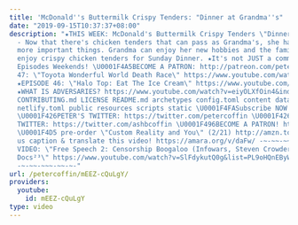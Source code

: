 ```yaml
---
title: 'McDonald''s Buttermilk Crispy Tenders: "Dinner at Grandma''s" | Adversaries⁴⁹'
date: "2019-09-15T10:37:37+08:00"
description: "★THIS WEEK: McDonald's Buttermilk Crispy Tenders \"Dinner at Grandma's\"
  - Now that there's chicken tenders that can pass as Grandma's, she has time for
  more important things. Grandma can enjoy her new hobbies and the family can still
  enjoy crispy chicken tenders for Sunday Dinner. ★It's not JUST a commercial! NEW
  Episodes Weekends! \U0001F4A5BECOME A PATRON: http://patreon.com/petercoffin ★EPISODE
  47: \"Toyota Wonderful World Death Race\" https://www.youtube.com/watch?v=9x87IEreupE&list=PL9oHQnEByWyXeSTT3Vm3oyTR
  ★EPISODE 46: \"Halo Top: Eat The Ice Cream\" https://www.youtube.com/watch?v=QdyLNhgqut0&list=PL9oHQnEByWyXeSTT3Vm3oyTR
  ★WHAT IS ADVERSARIES? https://www.youtube.com/watch?v=eiyOLXfOin4&index=3&list=PL9oHQnEByWyXeSTT3Vm3oyTR-e3Tg0Vj0
  CONTRIBUTING.md LICENSE README.md archetypes config.toml content data i18n layouts
  netlify.toml public resources scripts static \U0001F4FASubscribe NOW! http://petercoff.in/subscribe
  \U0001F426PETER'S TWITTER: https://twitter.com/petercoffin \U0001F426ASHLEIGH'S
  TWITTER: https://twitter.com/ashbcoffin \U0001F496BECOME A PATRON! http://patreon.com/petercoffin
  \U0001F4D5 pre-order \"Custom Reality and You\" (2/21) http://amzn.to/2FEsqJR Help
  us caption & translate this video! https://amara.org/v/daFw/ -~-~~-~~~-~~-~- NEW
  VIDEO: \"Free Speech 2: Censorship Boogaloo (Infowars, Steven Crowder) | Very Important
  Docs²³\" https://www.youtube.com/watch?v=SlFdykutQ0g&list=PL9oHQnEByWyXObkJN9YYQS9hxBjpN8RLG
  -~-~~-~~~-~~-~-"
url: /petercoffin/mEEZ-cQuLgY/
providers:
  youtube:
    id: mEEZ-cQuLgY
type: video
---
```


